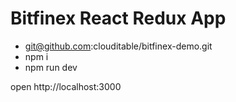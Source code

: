 # Bitfinex React Redux App

 - git@github.com:clouditable/bitfinex-demo.git
 - npm i
 - npm run dev

open http://localhost:3000
